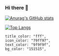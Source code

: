 ### Hi there 👋
[![Anurag's GitHub stats](https://github-readme-stats.vercel.app/api?username=felipeSima&count_private=true&show_icons=true&title_color="2e2e2e"&hide=issues,contribs)
](https://github.com/anuraghazra/github-readme-stats)

[![Top Langs](https://github-readme-stats.vercel.app/api/top-langs/?username=felipeSima&layout=compact)](https://github.com/anuraghazra/github-readme-stats)


    title_color: "fff",
    icon_color: "79ff97",
    text_color: "9f9f9f",
    bg_color: "151515",


<!--
**felipeSima/felipeSima** is a ✨ _special_ ✨ repository because its `README.md` (this file) appears on your GitHub profile.

Here are some ideas to get you started:

- 🔭 I’m currently working on ...
- 🌱 I’m currently learning ...
- 👯 I’m looking to collaborate on ...
- 🤔 I’m looking for help with ...
- 💬 Ask me about ...
- 📫 How to reach me: ...
- 😄 Pronouns: ...
- ⚡ Fun fact: ...
-->
